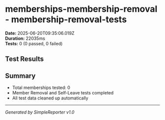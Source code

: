 # memberships-membership-removal - membership-removal-tests

**Date:** 2025-06-20T09:35:06.019Z  
**Duration:** 22035ms  
**Tests:** 0 (0 passed, 0 failed)

## Test Results



## Summary

- Total memberships tested: 0
- Member Removal and Self-Leave tests completed
- All test data cleaned up automatically

---
*Generated by SimpleReporter v1.0*

